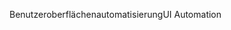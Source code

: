 <span data-ttu-id="76b5a-101">Benutzeroberflächenautomatisierung</span><span class="sxs-lookup"><span data-stu-id="76b5a-101">UI Automation</span></span>